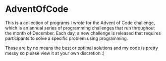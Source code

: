 # AdventOfCode

This is a collection of programs I wrote for the Advent of Code challenge, which is an annual series of programming challenges that run throughout the month of December. Each day, a new challenge is released that requires participants to solve a specific problem using programming.

These are by no means the best or optimal solutions and my code is pretty messy so please view it at your own discretion :)
